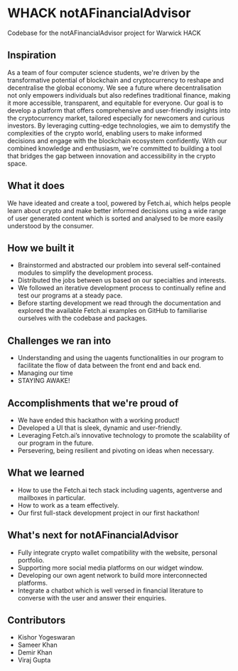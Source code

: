# WHACK notAFinancialAdvisor
 Codebase for the notAFinancialAdvisor project for Warwick HACK

## Inspiration
As a team of four computer science students, we're driven by the transformative potential of blockchain and cryptocurrency to reshape and decentralise the global economy. We see a future where decentralisation not only empowers individuals but also redefines traditional finance, making it more accessible, transparent, and equitable for everyone.
Our goal is to develop a platform that offers comprehensive and user-friendly insights into the cryptocurrency market, tailored especially for newcomers and curious investors. By leveraging cutting-edge technologies, we aim to demystify the complexities of the crypto world, enabling users to make informed decisions and engage with the blockchain ecosystem confidently. With our combined knowledge and enthusiasm, we're committed to building a tool that bridges the gap between innovation and accessibility in the crypto space.
## What it does
We have ideated and create a tool, powered by Fetch.ai, which helps people learn about crypto and make better informed decisions using a wide range of user generated content which is sorted and analysed to be more easily understood by the consumer.
## How we built it
-	Brainstormed and abstracted our problem into several self-contained modules to simplify the development  process.
-	Distributed the jobs between us based on our specialties and interests.
-	We followed an iterative development process to continually refine and test our programs at a steady pace.
-	Before starting development we read through the documentation and explored the available Fetch.ai examples on GitHub to familiarise ourselves with the codebase and packages.

## Challenges we ran into
-	Understanding and using the uagents functionalities in our program to facilitate the flow of data between the front end and back end.
-	Managing our time 
-	STAYING AWAKE!

## Accomplishments that we're proud of
-	We have ended this hackathon with a working product!
-	Developed a UI that is sleek, dynamic and user-friendly.
-	Leveraging Fetch.ai’s innovative technology to promote the scalability of our program in the future.
-	Persevering, being resilient and pivoting on ideas when necessary.

## What we learned
-	How to use the Fetch.ai tech stack including uagents, agentverse and mailboxes in particular. 
-	How to work as a team effectively.
-	Our first full-stack development project in our first hackathon!

## What's next for notAFinancialAdvisor
-	Fully integrate crypto wallet compatibility with the website, personal portfolio.
-	Supporting more social media platforms on our widget window.
-	Developing our own agent network to build more interconnected platforms.
-	Integrate a chatbot which is well versed in financial literature to converse with the user and answer their enquiries.

## Contributors
- Kishor Yogeswaran
- Sameer Khan
- Demir Khan
- Viraj Gupta

